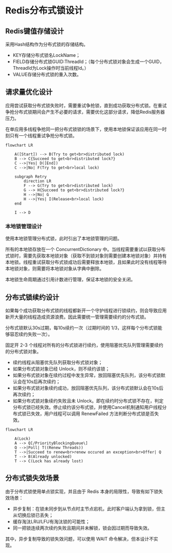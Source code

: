# Redis分布式锁设计


## Redis键值存储设计

采用Hash结构作为分布式锁的存储结构。

- KEY存储分布式锁名LockName；
- FIELD存储分布式锁GUID:ThreadId；（每个分布式锁对象会生成一个GUID，ThreadId为Lock操作时当前线程Id。）
- VALUE存储分布式锁的重入次数。

## 请求量优化设计

应用尝试获取分布式锁失败时，需要重试争抢锁，直到成功获取分布式锁。在重试争抢分布式锁期间会产生不必要的请求，需要优化这部分请求，降低Redis服务器压力。

在单应用多线程争抢同一把分布式锁锁的场景下，使用本地锁保证该应用在同一时刻只有一个线程重试争抢分布式锁。

``` mermaid
flowchart LR

    A([Start]) --> B(Try to get<br>distributed lock)
    B --> C{Succeed to get<br>distributed lock?}
    C -->|Yes| D([End])
    C -->|No| F(Try to get<br>local lock)

    subgraph Retry
        direction LR
        F --> G(Try to get<br>distributed lock)
        G --> H{Succeed to get<br>distributed lock?}
        H -->|No| G
        H -->|Yes| I(Release<br>local lock)
    end

    I --> D
```

### 本地锁管理设计

使用本地锁管理分布式锁，此时引出了本地锁管理的问题。

所有的本地锁存放在一个 ConcurrentDictionary 中。当线程需要重试以获取分布式锁时，需要先获取本地锁对象（获取不到锁对象则需要创建本地锁对象）并持有本地锁。线程重试获取分布式锁成功后需要释放本地锁，且如果此时没有线程等待本地锁对象，则需要将本地锁对象从字典中删除。

本地锁生命周期通过引用计数进行管理，保证本地锁的安全关闭。

## 分布式锁续约设计

如果每个成功获取分布式锁的线程都新开一个守护线程进行锁续约，则会导致应用新开大量的线程造成资源浪费。因此需要统一管理需要续约的分布式锁。

分布式锁默认30s过期，每10s续约一次（过期时间的 1/3，这样每个分布式锁能够容忍续约失败一次）。

固定开 2-3 个线程对所有的分布式锁进行续约，使用阻塞优先队列管理需要续约的分布式锁对象。

- 续约线程从阻塞优先队列获取分布式锁对象；
- 如果分布式锁对象已经 Unlock，则不续约该锁；
- 如果分布式锁对象在续约过程中发生异常，放回阻塞优先队列，该分布式锁默认会在10s后再次续约；
- 如果分布式锁对象续约成功，放回阻塞优先队列，该分布式锁默认会在10s后再次续约；
- 如果分布式锁对象续约失败且未 Unlock。即在续约时分布式锁不存在，判定分布式锁已经失效。停止续约该分布式锁，并使用Cancel机制通知用户线程分布式锁已失效，用户线程可以调用 RenewFailed 方法判断分布式锁是否失效。

``` mermaid
flowchart LR

    A(Lock)
    A --> Q[/PriorityBlockingQueue\]
    Q -->|Poll| T((Renew Threads))
    T -->|Succeed to renew<br>renew occured an exception<br>Offer| Q
    T --> B(Already unlocked)
    T --> C(Lock has already lost)
```

## 分布式锁失效场景

由于分布式锁使用单点锁实现，并且由于 Redis 本身的局限性，导致有如下锁失效场景：

- 异步复制：在锁未同步到从节点时主节点宕机，此时客户端认为拿到锁，但主从切换后锁已丢失；
- 缓存淘汰LRU/LFU有淘汰锁的可能性；
- 同一把锁连续两次续约失败且期间并未解锁，锁会因过期而导致失效。

其中，异步复制导致的锁失效问题，可以使用 WAIT 命令解决，但本设计不实现。

